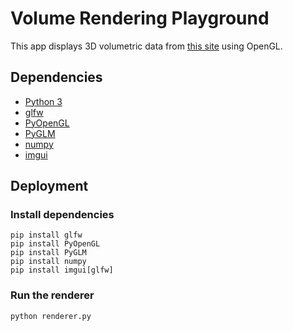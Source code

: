 # Volume Rendering Playground

This app displays 3D volumetric data from [this site](https://web.cs.ucdavis.edu/~okreylos/PhDStudies/Spring2000/ECS277/DataSets.html) using OpenGL.

## Dependencies
* [Python 3](https://www.python.org/)
* [glfw](https://pypi.org/project/glfw/)
* [PyOpenGL](https://pypi.org/project/PyOpenGL/)
* [PyGLM](https://pypi.org/project/PyGLM/)
* [numpy](https://pypi.org/project/numpy/)
* [imgui](https://github.com/pyimgui/pyimgui)

## Deployment

### Install dependencies
```
pip install glfw
pip install PyOpenGL
pip install PyGLM
pip install numpy
pip install imgui[glfw]
```
### Run the renderer
```
python renderer.py
```